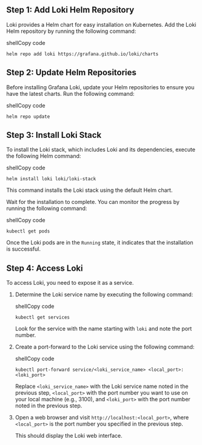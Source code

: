 ## Step 1: Add Loki Helm Repository

Loki provides a Helm chart for easy installation on Kubernetes. Add the Loki Helm repository by running the following command:

shellCopy code

`helm repo add loki https://grafana.github.io/loki/charts`

## Step 2: Update Helm Repositories

Before installing Grafana Loki, update your Helm repositories to ensure you have the latest charts. Run the following command:

shellCopy code

`helm repo update`

## Step 3: Install Loki Stack

To install the Loki stack, which includes Loki and its dependencies, execute the following Helm command:

shellCopy code

`helm install loki loki/loki-stack`

This command installs the Loki stack using the default Helm chart.

Wait for the installation to complete. You can monitor the progress by running the following command:

shellCopy code

`kubectl get pods`

Once the Loki pods are in the `Running` state, it indicates that the installation is successful.

## Step 4: Access Loki

To access Loki, you need to expose it as a service.

1. Determine the Loki service name by executing the following command:
    
    shellCopy code
    
    `kubectl get services`
    
    Look for the service with the name starting with `loki` and note the port number.
    
2. Create a port-forward to the Loki service using the following command:
    
    shellCopy code
    
    `kubectl port-forward service/<loki_service_name> <local_port>:<loki_port>`
    
    Replace `<loki_service_name>` with the Loki service name noted in the previous step, `<local_port>` with the port number you want to use on your local machine (e.g., 3100), and `<loki_port>` with the port number noted in the previous step.
    
3. Open a web browser and visit `http://localhost:<local_port>`, where `<local_port>` is the port number you specified in the previous step.
    
    This should display the Loki web interface.